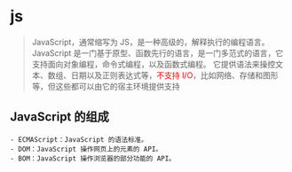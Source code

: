 # js
> JavaScript，通常缩写为 JS，是一种高级的，解释执行的编程语言。
> JavaScript 是一门基于原型、函数先行的语言，是一门多范式的语言，它支持面向对象编程，命令式编程，以及函数式编程。
> 它提供语法来操控文本、数组、日期以及正则表达式等，<font color=red>不支持 I/O</font>，比如网络、存储和图形等，但这些都可以由它的宿主环境提供支持

## JavaScript 的组成
	- ECMAScript：JavaScript 的语法标准。
	- DOM：JavaScript 操作网页上的元素的 API。
	- BOM：JavaScript 操作浏览器的部分功能的 API。

